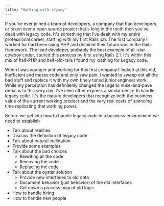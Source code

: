 ```yaml
---
title: "Working with legacy"
---
```


If you've ever joined a team of developers, a company that had developers, or taken over a open source project that's long in the tooth then you've dealt with legacy code. It's something that I've dealt with my entire professional career, starting with my first Rails job. The first company I worked for had been using PHP and decided their future was in the Rails framework. The lead developer, probably the best example of all-star cowboy coder, started this process by first using Rails 2.1. It's within this mix of half-PHP and half-old-rails I found my loathing for Legacy code.

When I was younger and working for this first company I looked at this old, inefficient and messy code and only saw pain. I wanted to sweep out all the bad stuff and replace it with my own finely tuned junior engineer work. While my perception has definitenly changed the urge to nuke-and-pave remains to this very day. I've seen other express a similar desire to handle legacy code. It's the mature developers that recognize both the business value of the current working product and the very real costs of spending time replicating that working power.

Before we get into how to handle legacy code in a business environment we need to establish


  - Talk about realities
  - Discuss the definition of legacy code
  - Talk about natural inclination
  - Provide some examples
  - Talk about the bad choices
    - Rewriting all the code
    - Removing the code
    - Replacing the code
  - Talk about the oyster solution
    - Provide new interfaces to old data
    - Document behavior (just behavior) of the old interfaces
    - Get down a process map of old logic
  - How to handle hiring
  - How to handle new people
